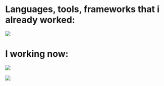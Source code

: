  <h1>Languages, tools, frameworks that i already worked:</h1>
<div style="display: inline_block">   
  <a href="https://skillicons.dev"><img src="https://skillicons.dev/icons?i=html,css,ts,js,bootstrap,ubuntu,dotnet,nodejs,react,firebase,gcp,jest,nextjs" /></a>
</div>

 <h1>I working now:</h1>
 <div style="display: inline_block">   
  <a href="https://skillicons.dev"><img src="https://skillicons.dev/icons?i=ts,python,flask,tailwind,vue,git,docker,selenium,mysql" /></a>
</div>


<br>

<div style "display: inline-block">
    <a height="30" width="30" href="https://www.linkedin.com/in/matheus-ganzala-nunes-teixeira-276b4415b/" target="_blank"><img src="https://img.shields.io/badge/-LinkedIn-%230077B5?style=for-the-badge&logo=linkedin&logoColor=white" target="_blank"></a>   
</div>
    

